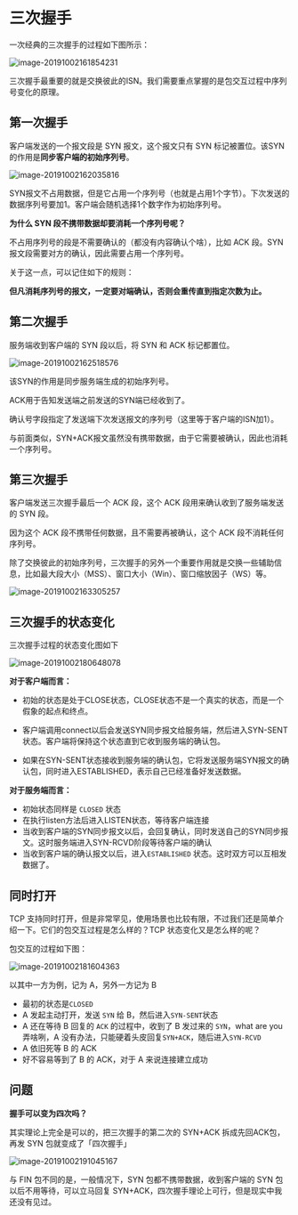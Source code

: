 # 三次握手

一次经典的三次握手的过程如下图所示：

![image-20191002161854231](https://tva1.sinaimg.cn/large/006y8mN6gy1g7jxh4z8gdj310u0citdi.jpg)

三次握手最重要的就是交换彼此的ISN。我们需要重点掌握的是包交互过程中序列号变化的原理。







## 第一次握手

客户端发送的一个报文段是 SYN 报文，这个报文只有 SYN 标记被置位。该SYN的作用是**同步客户端的初始序列号**。

![image-20191002162035816](https://tva1.sinaimg.cn/large/006y8mN6gy1g7jxiwmd3jj31300bin19.jpg)

SYN报文不占用数据，但是它占用一个序列号（也就是占用1个字节）。下次发送的数据序列号要加1。客户端会随机选择1个数字作为初始序列号。



**为什么 SYN 段不携带数据却要消耗一个序列号呢？**

不占用序列号的段是不需要确认的（都没有内容确认个啥），比如 ACK 段。SYN报文段需要对方的确认，因此需要占用一个序列号。

关于这一点，可以记住如下的规则：

**但凡消耗序列号的报文，一定要对端确认，否则会重传直到指定次数为止。**





## 第二次握手

服务端收到客户端的 SYN 段以后，将 SYN 和 ACK 标记都置位。

![image-20191002162518576](https://tva1.sinaimg.cn/large/006y8mN6gy1g7jxnuwbyqj312k0bgtd6.jpg)

该SYN的作用是同步服务端生成的初始序列号。

ACK用于告知发送端之前发送的SYN端已经收到了。

确认号字段指定了发送端下次发送报文的序列号（这里等于客户端的ISN加1）。

与前面类似，SYN+ACK报文虽然没有携带数据，由于它需要被确认，因此也消耗一个序列号。





## 第三次握手

客户端发送三次握手最后一个 ACK 段，这个 ACK 段用来确认收到了服务端发送的 SYN 段。

因为这个 ACK 段不携带任何数据，且不需要再被确认，这个 ACK 段不消耗任何序列号。



除了交换彼此的初始序列号，三次握手的另外一个重要作用就是交换一些辅助信息，比如最大段大小（MSS）、窗口大小（Win）、窗口缩放因子（WS）等。

![image-20191002163305257](https://tva1.sinaimg.cn/large/006y8mN6gy1g7jxvwkllhj30z70u0n8i.jpg)





## 三次握手的状态变化

三次握手过程的状态变化图如下

![image-20191002180648078](https://tva1.sinaimg.cn/large/006y8mN6gy1g7k0leqydhj31400oi47p.jpg)

**对于客户端而言：**

- 初始的状态是处于CLOSE状态，CLOSE状态不是一个真实的状态，而是一个假象的起点和终点。

- 客户端调用connect以后会发送SYN同步报文给服务端，然后进入SYN-SENT状态。客户端将保持这个状态直到它收到服务端的确认包。

- 如果在SYN-SENT状态接收到服务端的确认包，它将发送服务端SYN报文的确认包，同时进入ESTABLISHED，表示自己已经准备好发送数据。



**对于服务端而言：**

- 初始状态同样是 `CLOSED` 状态
- 在执行listen方法后进入LISTEN状态，等待客户端连接
- 当收到客户端的SYN同步报文以后，会回复确认，同时发送自己的SYN同步报文。这时服务端进入SYN-RCVD阶段等待客户端的确认
- 当收到客户端的确认报文以后，进入`ESTABLISHED` 状态。这时双方可以互相发数据了。





## 同时打开

TCP 支持同时打开，但是非常罕见，使用场景也比较有限，不过我们还是简单介绍一下。它们的包交互过程是怎么样的？TCP 状态变化又是怎么样的呢？

包交互的过程如下图：

![image-20191002181604363](https://tva1.sinaimg.cn/large/006y8mN6gy1g7k0v1rm8uj30sw0mqtgp.jpg)

以其中一方为例，记为 A，另外一方记为 B

- 最初的状态是`CLOSED`
- A 发起主动打开，发送 `SYN` 给 B，然后进入`SYN-SENT`状态
- A 还在等待 B 回复的 `ACK` 的过程中，收到了 B 发过来的 `SYN`，what are you 弄啥咧，A 没有办法，只能硬着头皮回复`SYN+ACK`，随后进入`SYN-RCVD`
- A 依旧死等 B 的 ACK
- 好不容易等到了 B 的 ACK，对于 A 来说连接建立成功





## 问题



**握手可以变为四次吗？**

其实理论上完全是可以的，把三次握手的第二次的 SYN+ACK 拆成先回ACK包，再发 SYN 包就变成了「四次握手」

![image-20191002191045167](https://tva1.sinaimg.cn/large/006y8mN6gy1g7k2fybg7gj30g60oi0vz.jpg)

与 FIN 包不同的是，一般情况下，SYN 包都不携带数据，收到客户端的 SYN 包以后不用等待，可以立马回复 SYN+ACK，四次握手理论上可行，但是现实中我还没有见过。